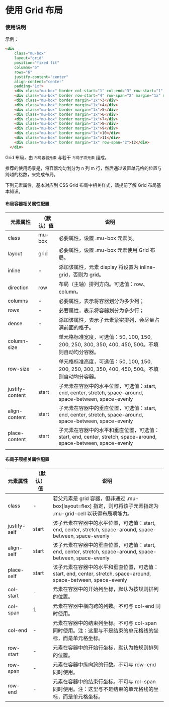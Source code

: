 # 使用 Grid 布局



### 使用说明

示例：

```html
<div
    class="mu-box"
    layout="grid"
    position="fixed fit"
    columns="6"
    rows="6"
    justify-content="center"
    align-content="center"
    padding="1x">
    <div class="mu-box" border col-start="1" col-end="3" row-start="1" row-span="3" margin="1x">1</div>
    <div class="mu-box" border row-start="4" row-span="2" margin="1x" margin="1x">2</div>
    <div class="mu-box" border margin="1x">3</div>
    <div class="mu-box" border margin="1x">4</div>
    <div class="mu-box" border margin="1x">5</div>
    <div class="mu-box" border margin="1x">6</div>
    <div class="mu-box" border margin="1x">7</div>
    <div class="mu-box" border margin="1x">8</div>
    <div class="mu-box" border margin="1x">9</div>
    <div class="mu-box" border margin="1x">10</div>
    <div class="mu-box" border margin="1x">11</div>
    <div class="mu-box" border margin="1x" row-span="2">12</div>
  </div>
```



Grid 布局，由 `布局容器元素` 与若干 `布局子项元素` 组成。

推荐的使用场景是，将容器均匀划分为 n 列 m 行，然后通过设置单元格的位置与跨越的格数，来完成布局。

下列元素属性，基本对应到 CSS Grid 布局中相关样式，请提前了解 Grid 布局基本知识。



#### 布局容器相关属性配置

| 元素属性        | （默认）值 | 说明                                                         |
| --------------- | ---------- | ------------------------------------------------------------ |
| class           | mu-box     | 必要属性，设置 .mu-box 元素类。                              |
| layout          | grid       | 必要属性，设置 .mu-box 元素使用 Grid 布局。                  |
| inline          | -          | 添加该属性，元素 display 将设置为 inline-grid，否则为 grid。 |
| direction       | row        | 布局（主轴）排列方向。可选值：row、column。                  |
| columns         | -          | 必要属性，表示将容器划分为多少列；                           |
| rows            | -          | 必要属性，表示将容器划分为多少行；                           |
| dense           | -          | 添加该属性，表示子元素紧密排列，会尽量占满前面的格子。       |
| column-size     | -          | 单元格标准宽度，可选值：50, 100, 150, 200, 250, 300, 350, 400, 450, 500。不填则自动均分容器。 |
| row-size        | -          | 单元格标准高度，可选值：50, 100, 150, 200, 250, 300, 350, 400, 450, 500。不填则自动均分容器。 |
| justify-content | start      | 子元素在容器中的水平位置，可选值：start, end, center, stretch, space-around, space-between, space-evenly |
| align-content   | start      | 子元素在容器中的垂直位置，可选值：start, end, center, stretch, space-around, space-between, space-evenly |
| place-content   | start      | 子元素在容器中的水平和垂直位置，可选值：start, end, center, stretch, space-around, space-between, space-evenly |
|                 |            |                                                              |



#### 布局子项相关属性配置

| 元素属性     | （默认）值 | 说明                                                         |
| ------------ | ---------- | ------------------------------------------------------------ |
| class        | -          | 若父元素是 grid 容器，但非通过 .mu-box[layout=flex] 指定，则可将该子元素指定为 .mu-grid-cell 以获得布局项能力。 |
| justify-self | start      | 该子元素在容器中的水平位置，可选值：start, end, center, stretch, space-around, space-between, space-evenly |
| align-self   | start      | 该子元素在容器中的垂直位置，可选值：start, end, center, stretch, space-around, space-between, space-evenly |
| place-self   | start      | 该子元素在容器中的水平和垂直位置，可选值：start, end, center, stretch, space-around, space-between, space-evenly |
| col-start    | -          | 元素在容器中的开始列坐标，默认为按规则排列的位置。           |
| col-span     | 1          | 元素在容器中横向跨的列数。不可与 col-end 同时使用。          |
| col-end      | -          | 元素在容器中的结束列坐标。不可与 col-span 同时使用。注：这里与不是结束的单元格线的坐标，而是单元格坐标。 |
| row-start    | -          | 元素在容器中的开始行坐标，默认为按规则排列的位置。           |
| row-span     | -          | 元素在容器中纵向跨的行数。不可与 row-end 同时使用。          |
| row-end      | -          | 元素在容器中的结束行坐标。不可与 rol-span 同时使用。注：这里与不是结束的单元格线的坐标，而是单元格坐标。 |

